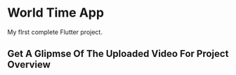 # World Time App

My fIrst complete Flutter project.

## Get A Glipmse Of The Uploaded Video For Project Overview 
